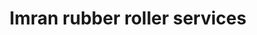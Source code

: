 ---
title: "Imran rubber roller services"
url: /karachi/imran-rubber-roller-services/
shop: shop
---